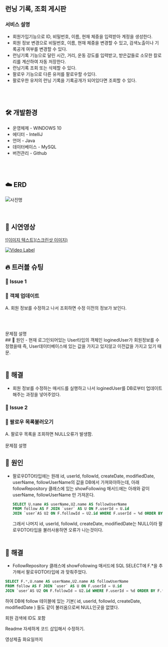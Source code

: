 ## 런닝 기록, 조회 게시판

### 서비스 설명

- 회원가입기능으로 ID, 비밀번호, 이름, 현재 체중을 입력받아 계정을 생성한다.
- 회원 정보 변경으로 비밀번호, 이름, 현재 체중을 변경할 수 있고, 검색노출이나 기록공개 여부를 변경할 수 있다.
- 런닝기록 기능으로 달린 시간, 거리, 운동 강도를 입력받고, 받은값들로 소모한 칼로리를 계산하여 자동 저장한다.
- 런닝기록 조회 또는 삭제할 수 있다.
- 팔로우 기능으로 다른 유저를 팔로우할 수있다.
- 팔로우한 유저의 런닝 기록을 기록공개가 되어있다면 조회할 수 있다.
<br />

<br/>

## 🛠 개발환경

- 운영체제 - WINDOWS 10
- 에디터 - IntelliJ
- 언어 - Java
- 데이터베이스 - MySQL
- 버전관리 - Github
<br/>

<br/>

## ☁️ ERD

![사진명](https://i.imgur.com/1yXzjlU.png)
<br>

<br>

## 👀 시연영상
[![이미지 텍스트](스크린샷 이미지)](유투브링크)

[![Video Label](http://img.youtube.com/vi/'유튜브주소의id'/0.jpg)](https://youtu.be/'유튜브주소의id')

## 🔥 트러블 슈팅

### 🚨 Issue 1
### 🚧 객체 업데이트

A. 회원 정보를 수정하고 나서 조회하면 수정 이전의 정보가 보인다.

```JAVA

```
<br>
<br>
문제점 설명
<br>
## 🛑 원인
- 현재 로그인되어있는 User타입의 객체인 loginedUser가 회원정보를 수정했을때
  즉, User데이터베이스에 있는 값을 가지고 있지않고 이전값을 가지고 있기 때문.
  <br>
  <br>

## 🚥 해결
- 회원 정보를 수정하는 매서드를 실행하고 나서 loginedUser를 DB로부터 업데이트해주는 과정을 넣어주었다.

### 🚨 Issue 2
### 🚧 팔로우 목록불러오기

A. 팔로우 목록을 조회하면 NULL오류가 발생함.
<br>
<br>
문제점 설명
<br>
## 🛑 원인
- 팔로우DTO타입에는 원래 id, userId, followId, createDate, modifiedDate, userName, followUserName의 값을 DB에서 가져와야하는데,
  아래 followRepository 클래스에 있는 showFollowing 매서드에는 아래와 같이 userName, followUserName 만 가져온다.
  ~~~SQL
  SELECT U.name AS userName,U2.name AS followUserName
  FROM follow AS F JOIN `user` AS U ON F.userId = U.id
  JOIN `user`AS U2 ON F.followId = U2.id WHERE F.userId = %d ORDER BY F.followId;
  ~~~
  그래서 나머지 id, userId, followId, createDate, modifiedDate는 NULL이라 팔로우DTO타입을 불러사용하면 오류가 나는것이다.
  <br>
  <br>

## 🚥 해결
- FollowRepository 클래스에 showFollowing 매서드에 SQL SELECT에 F.*을 추가해서 팔로우DTO타입에 과 맞춰주었다.
~~~SQL
SELECT F.*,U.name AS userName,U2.name AS followUserName
FROM follow AS F JOIN `user` AS U ON F.userId = U.id
JOIN `user`AS U2 ON F.followId = U2.id WHERE F.userId = %d ORDER BY F.followId;
~~~
하여 DB에 follow 테이블에 있는 기본( id, userId, followId, createDate, modifiedDate ) 들도 같이 불러옴으로써 NULL인곳을 없앴다.

회원 검색에 ID도 포함

Readme 자세하게 코드 삽입해서 수정하기.

영상제출 화요일까지 

